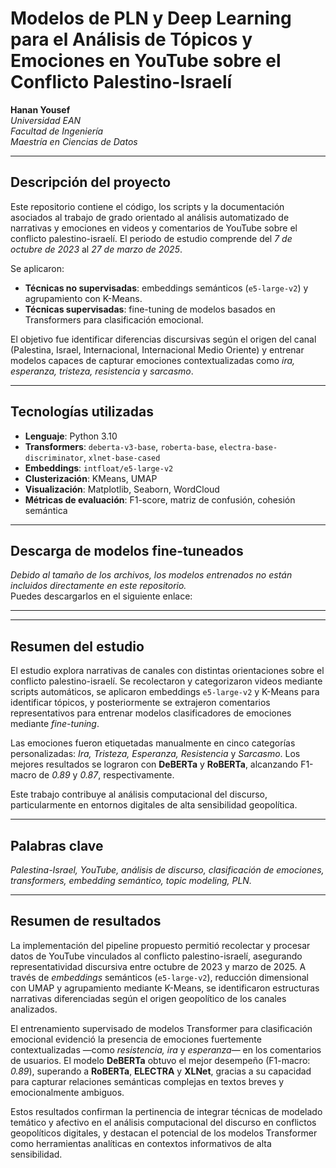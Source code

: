 # Modelos de PLN y Deep Learning para el Análisis de Tópicos y Emociones en YouTube sobre el Conflicto Palestino-Israelí

**Hanan Yousef**  
*Universidad EAN*  
*Facultad de Ingeniería*  
*Maestría en Ciencias de Datos*

---

## Descripción del proyecto

Este repositorio contiene el código, los scripts y la documentación asociados al trabajo de grado orientado al análisis automatizado de narrativas y emociones en videos y comentarios de YouTube sobre el conflicto palestino-israelí. El periodo de estudio comprende del *7 de octubre de 2023* al *27 de marzo de 2025*.

Se aplicaron:

- **Técnicas no supervisadas**: embeddings semánticos (`e5-large-v2`) y agrupamiento con K-Means.
- **Técnicas supervisadas**: fine-tuning de modelos basados en Transformers para clasificación emocional.

El objetivo fue identificar diferencias discursivas según el origen del canal (Palestina, Israel, Internacional, Internacional Medio Oriente) y entrenar modelos capaces de capturar emociones contextualizadas como *ira, esperanza, tristeza, resistencia* y *sarcasmo*.

---

## Tecnologías utilizadas

- **Lenguaje**: Python 3.10  
- **Transformers**: `deberta-v3-base`, `roberta-base`, `electra-base-discriminator`, `xlnet-base-cased`  
- **Embeddings**: `intfloat/e5-large-v2`  
- **Clusterización**: KMeans, UMAP  
- **Visualización**: Matplotlib, Seaborn, WordCloud  
- **Métricas de evaluación**: F1-score, matriz de confusión, cohesión semántica  

---

## Descarga de modelos fine-tuneados

*Debido al tamaño de los archivos, los modelos entrenados no están incluidos directamente en este repositorio.*  
Puedes descargarlos en el siguiente enlace:

** **

---

## Resumen del estudio

El estudio explora narrativas de canales con distintas orientaciones sobre el conflicto palestino-israelí. Se recolectaron y categorizaron videos mediante scripts automáticos, se aplicaron embeddings `e5-large-v2` y K-Means para identificar tópicos, y posteriormente se extrajeron comentarios representativos para entrenar modelos clasificadores de emociones mediante *fine-tuning*.

Las emociones fueron etiquetadas manualmente en cinco categorías personalizadas: *Ira, Tristeza, Esperanza, Resistencia* y *Sarcasmo*. Los mejores resultados se lograron con **DeBERTa** y **RoBERTa**, alcanzando F1-macro de *0.89* y *0.87*, respectivamente.

Este trabajo contribuye al análisis computacional del discurso, particularmente en entornos digitales de alta sensibilidad geopolítica.

---

## Palabras clave

*Palestina-Israel, YouTube, análisis de discurso, clasificación de emociones, transformers, embedding semántico, topic modeling, PLN.*

---

## Resumen de resultados

La implementación del pipeline propuesto permitió recolectar y procesar datos de YouTube vinculados al conflicto palestino-israelí, asegurando representatividad discursiva entre octubre de 2023 y marzo de 2025. A través de *embeddings* semánticos (`e5-large-v2`), reducción dimensional con UMAP y agrupamiento mediante K-Means, se identificaron estructuras narrativas diferenciadas según el origen geopolítico de los canales analizados.

El entrenamiento supervisado de modelos Transformer para clasificación emocional evidenció la presencia de emociones fuertemente contextualizadas —como *resistencia, ira* y *esperanza*— en los comentarios de usuarios. El modelo **DeBERTa** obtuvo el mejor desempeño (F1-macro: *0.89*), superando a **RoBERTa**, **ELECTRA** y **XLNet**, gracias a su capacidad para capturar relaciones semánticas complejas en textos breves y emocionalmente ambiguos.

Estos resultados confirman la pertinencia de integrar técnicas de modelado temático y afectivo en el análisis computacional del discurso en conflictos geopolíticos digitales, y destacan el potencial de los modelos Transformer como herramientas analíticas en contextos informativos de alta sensibilidad.
